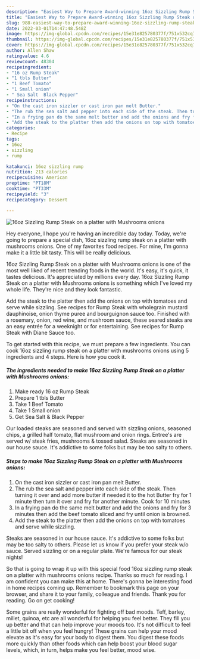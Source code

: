 ```yaml
---
description: "Easiest Way to Prepare Award-winning 16oz Sizzling Rump Steak on a platter with Mushrooms onions"
title: "Easiest Way to Prepare Award-winning 16oz Sizzling Rump Steak on a platter with Mushrooms onions"
slug: 988-easiest-way-to-prepare-award-winning-16oz-sizzling-rump-steak-on-a-platter-with-mushrooms-onions
date: 2022-03-01T14:47:48.548Z
image: https://img-global.cpcdn.com/recipes/15e31e825780377f/751x532cq70/16oz-sizzling-rump-steak-on-a-platter-with-mushrooms-onions-recipe-main-photo.jpg
thumbnail: https://img-global.cpcdn.com/recipes/15e31e825780377f/751x532cq70/16oz-sizzling-rump-steak-on-a-platter-with-mushrooms-onions-recipe-main-photo.jpg
cover: https://img-global.cpcdn.com/recipes/15e31e825780377f/751x532cq70/16oz-sizzling-rump-steak-on-a-platter-with-mushrooms-onions-recipe-main-photo.jpg
author: Allen Shaw
ratingvalue: 4.6
reviewcount: 48304
recipeingredient:
- "16 oz Rump Steak"
- "1 tbls Butter"
- "1 Beef Tomato"
- "1 Small onion"
- " Sea Salt  Black Pepper"
recipeinstructions:
- "On the cast iron sizzler or cast iron pan melt Butter."
- "The rub the sea salt and pepper into each side of the steak. Then turning it over and add more butter if needed it to the hot Butter fry for 1 minute then turn it over and fry for another minute. Cook for 10 minutes"
- "In a frying pan do the same melt butter and add the onions and fry for 3 minutes then add the beef tomato sliced and fry until onion is browned."
- "Add the steak to the platter then add the onions on top with tomatoes and serve while sizzling."
categories:
- Recipe
tags:
- 16oz
- sizzling
- rump

katakunci: 16oz sizzling rump 
nutrition: 213 calories
recipecuisine: American
preptime: "PT18M"
cooktime: "PT33M"
recipeyield: "3"
recipecategory: Dessert

---
```



![16oz Sizzling Rump Steak on a platter with Mushrooms onions](https://img-global.cpcdn.com/recipes/15e31e825780377f/751x532cq70/16oz-sizzling-rump-steak-on-a-platter-with-mushrooms-onions-recipe-main-photo.jpg)

Hey everyone, I hope you're having an incredible day today. Today, we're going to prepare a special dish, 16oz sizzling rump steak on a platter with mushrooms onions. One of my favorites food recipes. For mine, I'm gonna make it a little bit tasty. This will be really delicious.

16oz Sizzling Rump Steak on a platter with Mushrooms onions is one of the most well liked of recent trending foods in the world. It's easy, it's quick, it tastes delicious. It's appreciated by millions every day. 16oz Sizzling Rump Steak on a platter with Mushrooms onions is something which I've loved my whole life. They're nice and they look fantastic.

Add the steak to the platter then add the onions on top with tomatoes and serve while sizzling. See recipes for Rump Steak with wholegrain mustard dauphinoise, onion thyme puree and bourguignon sauce too. Finished with a rosemary, onion, red wine, and mushroom sauce, these seared steaks are an easy entrée for a weeknight or for entertaining. See recipes for Rump Steak with Diane Sauce too.


To get started with this recipe, we must prepare a few ingredients. You can cook 16oz sizzling rump steak on a platter with mushrooms onions using 5 ingredients and 4 steps. Here is how you cook it.

<!--inarticleads1-->

##### The ingredients needed to make 16oz Sizzling Rump Steak on a platter with Mushrooms onions:

1. Make ready 16 oz Rump Steak
1. Prepare 1 tbls Butter
1. Take 1 Beef Tomato
1. Take 1 Small onion
1. Get  Sea Salt &amp; Black Pepper


Our loaded steaks are seasoned and served with sizzling onions, seasoned chips, a grilled half tomato, flat mushroom and onion rings. Entree&#39;s are served w/ steak fries, mushrooms &amp; tossed salad. Steaks are seasoned in our house sauce. It&#39;s addictive to some folks but may be too salty to others. 

<!--inarticleads2-->

##### Steps to make 16oz Sizzling Rump Steak on a platter with Mushrooms onions:

1. On the cast iron sizzler or cast iron pan melt Butter.
1. The rub the sea salt and pepper into each side of the steak. Then turning it over and add more butter if needed it to the hot Butter fry for 1 minute then turn it over and fry for another minute. Cook for 10 minutes
1. In a frying pan do the same melt butter and add the onions and fry for 3 minutes then add the beef tomato sliced and fry until onion is browned.
1. Add the steak to the platter then add the onions on top with tomatoes and serve while sizzling.


Steaks are seasoned in our house sauce. It&#39;s addictive to some folks but may be too salty to others. Please let us know if you prefer your steak w/o sauce. Served sizzling or on a regular plate. We&#39;re famous for our steak nights! 

So that is going to wrap it up with this special food 16oz sizzling rump steak on a platter with mushrooms onions recipe. Thanks so much for reading. I am confident you can make this at home. There's gonna be interesting food in home recipes coming up. Remember to bookmark this page on your browser, and share it to your family, colleague and friends. Thank you for reading. Go on get cooking!

Some grains are really wonderful for fighting off bad moods. Teff, barley, millet, quinoa, etc are all wonderful for helping you feel better. They fill you up better and that can help improve your moods too. It's not difficult to feel a little bit off when you feel hungry! These grains can help your mood elevate as it's easy for your body to digest them. You digest these foods more quickly than other foods which can help boost your blood sugar levels, which, in turn, helps make you feel better, mood wise.
